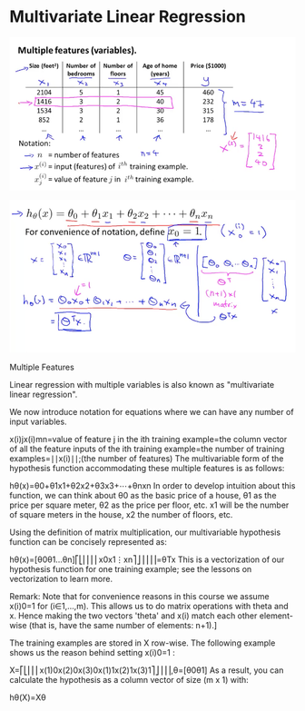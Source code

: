 
# Multivariate Linear Regression


![Multivariate](https://github.com/nudelx/ML/blob/master/week2/img/1.png)

![Multivariate](https://github.com/nudelx/ML/blob/master/week2/img/2.png)


Multiple Features

Linear regression with multiple variables is also known as "multivariate linear regression".

We now introduce notation for equations where we can have any number of input variables.

x(i)jx(i)mn=value of feature j in the ith training example=the column vector of all the feature inputs of the ith training example=the number of training examples=∣∣x(i)∣∣;(the number of features)
The multivariable form of the hypothesis function accommodating these multiple features is as follows:

hθ(x)=θ0+θ1x1+θ2x2+θ3x3+⋯+θnxn
In order to develop intuition about this function, we can think about θ0 as the basic price of a house, θ1 as the price per square meter, θ2 as the price per floor, etc. x1 will be the number of square meters in the house, x2 the number of floors, etc.

Using the definition of matrix multiplication, our multivariable hypothesis function can be concisely represented as:

hθ(x)=[θ0θ1...θn]⎡⎣⎢⎢⎢⎢x0x1⋮xn⎤⎦⎥⎥⎥⎥=θTx
This is a vectorization of our hypothesis function for one training example; see the lessons on vectorization to learn more.

Remark: Note that for convenience reasons in this course we assume x(i)0=1 for (i∈1,…,m). This allows us to do matrix operations with theta and x. Hence making the two vectors 'theta' and x(i) match each other element-wise (that is, have the same number of elements: n+1).]

The training examples are stored in X row-wise. The following example shows us the reason behind setting x(i)0=1 :

X=⎡⎣⎢⎢⎢x(1)0x(2)0x(3)0x(1)1x(2)1x(3)1⎤⎦⎥⎥⎥,θ=[θ0θ1]
As a result, you can calculate the hypothesis as a column vector of size (m x 1) with:

hθ(X)=Xθ
